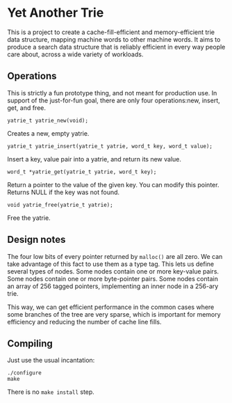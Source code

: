 Yet Another Trie
==========

This is a project to create a cache-fill-efficient and memory-efficient trie
data structure, mapping machine words to other machine words. It aims to produce
a search data structure that is reliably efficient in every way people care
about, across a wide variety of workloads.

Operations
---------

This is strictly a fun prototype thing, and not meant for production use. In
support of the just-for-fun goal, there are only four operations:new, insert,
get, and free.

    yatrie_t yatrie_new(void);

Creates a new, empty yatrie.

    yatrie_t yatrie_insert(yatrie_t yatrie, word_t key, word_t value);

Insert a key, value pair into a yatrie, and return its new value.

    word_t *yatrie_get(yatrie_t yatrie, word_t key);

Return a pointer to the value of the given key. You can modify this
pointer. Returns NULL if the key was not found.

    void yatrie_free(yatrie_t yatrie);

Free the yatrie.

Design notes
----------

The four low bits of every pointer returned by `malloc()` are all zero. We can
take advantage of this fact to use them as a type tag. This lets us define
several types of nodes. Some nodes contain one or more key-value pairs. Some
nodes contain one or more byte-pointer pairs. Some nodes contain an array of 256
tagged pointers, implementing an inner node in a 256-ary trie.

This way, we can get efficient performance in the common cases where some
branches of the tree are very sparse, which is important for memory efficiency
and reducing the number of cache line fills.

Compiling
--------

Just use the usual incantation:

    ./configure
    make

There is no `make install` step.
